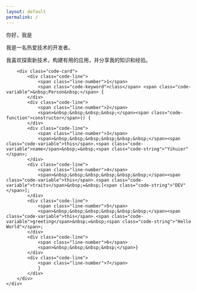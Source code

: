 ```yaml
---
layout: default
permalink: /
---
```


<div class="hero-wrapper">
    <div class="bg-shape"></div>
    <div class="hero">
        <div class="intro">
            <p class="greeting">你好，我是 <span id="typed-name"></span></p>
            <div class="bio">
                <p>我是一名热爱技术的开发者。</p>
                <p>我喜欢探索新技术，构建有用的应用，并分享我的知识和经验。</p>
            </div>
            <div class="social-icons">
                <a href="{{ site.social.github }}" target="_blank"><i class="fab fa-github"></i></a>
                <!-- 其他社交媒体图标 -->
            </div>
        </div>
        
        <div class="code-card">
            <div class="code-line">
                <span class="line-number">1</span>
                <span class="code-keyword">class</span> <span class="code-variable">&nbsp;Person&nbsp;</span> {
            </div>
            <div class="code-line">
                <span class="line-number">2</span>
                <span>&nbsp;&nbsp;&nbsp;&nbsp;</span><span class="code-function">constructor</span>() {
            </div>
            <div class="code-line">
                <span class="line-number">3</span>
                <span>&nbsp;&nbsp;&nbsp;&nbsp;&nbsp;&nbsp;</span><span class="code-variable">this</span>.<span class="code-variable">name</span>&nbsp;=&nbsp;<span class="code-string">"Yihuier"</span>;
            </div>
            <div class="code-line">
                <span class="line-number">4</span>
                <span>&nbsp;&nbsp;&nbsp;&nbsp;&nbsp;&nbsp;</span><span class="code-variable">this</span>.<span class="code-variable">traits</span>&nbsp;=&nbsp;[<span class="code-string">"DEV"</span>];
            </div>
            <div class="code-line">
                <span class="line-number">5</span>
                <span>&nbsp;&nbsp;&nbsp;&nbsp;&nbsp;&nbsp;</span><span class="code-variable">this</span>.<span class="code-variable">greeting</span>&nbsp;=&nbsp;<span class="code-string">"Hello World"</span>;
            </div>
            <div class="code-line">
                <span class="line-number">6</span>
                <span>&nbsp;&nbsp;&nbsp;&nbsp;</span>}
            </div>
            <div class="code-line">
                <span class="line-number">7</span>
                }
            </div>
        </div>
    </div>
</div>